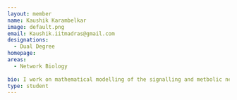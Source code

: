 ```yaml
---
layout: member
name: Kaushik Karambelkar
image: default.png
email: Kaushik.iitmadras@gmail.com
designations: 
  - Dual Degree
homepage: 
areas:
  - Network Biology
  
bio: I work on mathematical modelling of the signalling and metbolic networks in whkext of breast cancer and intergrating those networks using novel mathematical approaches.
type: student
---
```


